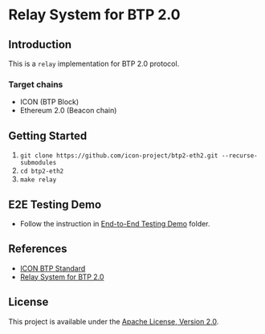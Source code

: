 # Relay System for BTP 2.0

## Introduction

This is a `relay` implementation for BTP 2.0 protocol.

### Target chains
* ICON (BTP Block)
* Ethereum 2.0 (Beacon chain)

## Getting Started
1. `git clone https://github.com/icon-project/btp2-eth2.git --recurse-submodules`
2. `cd btp2-eth2`
3. `make relay`

## E2E Testing Demo
* Follow the instruction in [End-to-End Testing Demo](e2edemo) folder.

## References
* [ICON BTP Standard](https://github.com/icon-project/IIPs/blob/master/IIPS/iip-25.md)
* [Relay System for BTP 2.0](https://github.com/icon-project/btp2)

## License
This project is available under the [Apache License, Version 2.0](LICENSE).